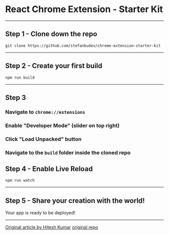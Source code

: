# React Chrome Extension - Starter Kit


----------

## Step 1 - Clone down the repo
```
git clone https://github.com/stefankudev/chrome-extension-starter-kit
```


----------


## Step 2 - Create your first build
```
npm run build
```


----------


## Step 3
### Navigate to `chrome://extensions`
### Enable "Developer Mode" (slider on top right)
### Click "Load Unpacked" button
### Navigate to the `build` folder inside the cloned repo

## Step 4 - Enable Live Reload
```
npm run watch
```


----------


## Step 5 - Share your creation with the world!
Your app is ready to be deployed!

----------

[Original article by Hitesh Kumar](https://smellycode.com/chrome-extension-live-reloading-with-react/)
[original repo](https://github.com/hk-skit/chrome-extension-starter-kit)
